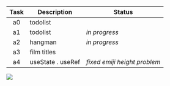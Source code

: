 | Task  | Description         | Status         |
|:-----:|---------------------|----------------|
| a0    | todolist            |                |
| a1    | todolist            | _in progress_  |
| a2    | hangman             | _in progress_  |
| a3    | film titles         |                |
| a4    | useState . useRef   | _fixed emiji height problem_ |

![](https://i.imgur.com/Vi97P6T.jpg)
